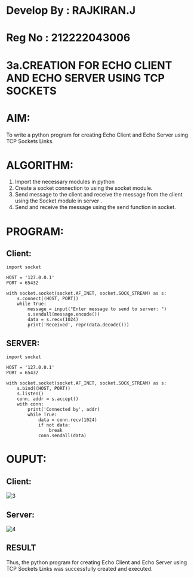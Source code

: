 # Develop By : RAJKIRAN.J
# Reg No : 212222043006
# 3a.CREATION FOR ECHO CLIENT AND ECHO SERVER USING TCP SOCKETS
# AIM:
To write a python program for creating Echo Client and Echo Server using TCP
Sockets Links.
# ALGORITHM:
1. Import the necessary modules in python
2. Create a socket connection to using the socket module.
3. Send message to the client and receive the message from the client using the Socket module in
 server .
4. Send and receive the message using the send function in socket.
# PROGRAM:
## Client:
```
import socket

HOST = '127.0.0.1'  
PORT = 65432        

with socket.socket(socket.AF_INET, socket.SOCK_STREAM) as s:
    s.connect((HOST, PORT))
    while True:
        message = input("Enter message to send to server: ")
        s.sendall(message.encode())
        data = s.recv(1024)
        print('Received', repr(data.decode()))
```
## SERVER:
```
import socket

HOST = '127.0.0.1'  
PORT = 65432       

with socket.socket(socket.AF_INET, socket.SOCK_STREAM) as s:
    s.bind((HOST, PORT))
    s.listen()
    conn, addr = s.accept()
    with conn:
        print('Connected by', addr)
        while True:
            data = conn.recv(1024)
            if not data:
                break
            conn.sendall(data)
```
# OUPUT:
## Client:
![3](https://github.com/Rajkiran276/3a.Sockets_Creation_for_Echo_Client_and_Echo_Server/assets/147471453/2edaaa7f-ac70-4bbb-817e-a12d5e23b07d)


## Server:
![4](https://github.com/Rajkiran276/3a.Sockets_Creation_for_Echo_Client_and_Echo_Server/assets/147471453/445db60a-a7d2-4fab-9801-58247237ab29)

## RESULT
Thus, the python program for creating Echo Client and Echo Server using TCP Sockets Links 
was successfully created and executed.
